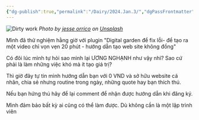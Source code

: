 ```yaml
---
{"dg-publish":true,"permalink":"/Dairy/2024.Jan.3/","dgPassFrontmatter":true,"noteIcon":"2","created":"2024-01-03T09:54:32.368+07:00","updated":"2024-01-03T10:21:27.434+07:00"}
---
```


![Dirty work](https://images.unsplash.com/photo-1483569577148-f14683bed627?crop=entropy&cs=tinysrgb&fit=max&fm=jpg&ixid=M3wzNjAwOTd8MHwxfHNlYXJjaHwxfHxoYXJkJTIwd29ya3xlbnwwfDB8fHwxNzA0MjUwNzk3fDA&ixlib=rb-4.0.3&q=80&w=1080)
*Photo by [jesse orrico](https://unsplash.com/@jessedo81?utm_source=Obsidian%20Image%20Inserter%20Plugin&utm_medium=referral) on [Unsplash](https://unsplash.com/?utm_source=Obsidian%20Image%20Inserter%20Plugin&utm_medium=referral)*

Mình đã thử nghiệm hằng giờ với plugin "Digital garden để fix lỗi- để tạo ra một video chỉ vọn vẹn 20 phút - hướng dẫn tạo web site không đồng"

Có đôi lúc mình tự hỏi sao mình lại ƯƠNG NGHẠNH như vậy nhỉ?
Sao cứ phải là làm những việc khó mà ít tạo giá trị?

Thì giờ đây tự tin mình hướng dẫn bạn với  0 VND và sở hữu website cá nhân, chia sẻ nhưng routine trong ngày, những quote hay bạn thích thú.

Nếu bạn hứng thú hãy để lại comment để nhận được hướng dẫn khi đăng ký.

Mình đảm bảo bất kỳ ai cũng có thể làm được. Dù không cần là một lập trình viên
